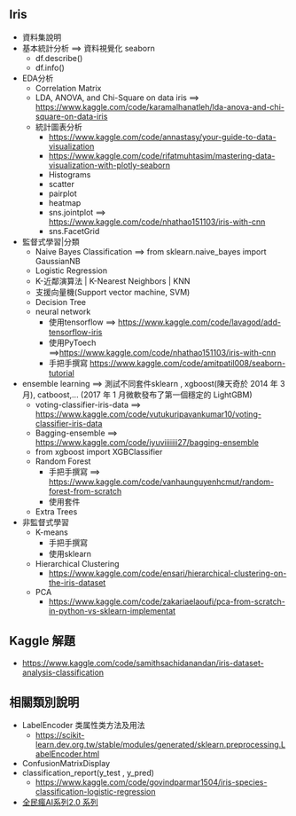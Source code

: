 ## Iris
- 資料集說明
- 基本統計分析  ==> 資料視覺化 seaborn
  - df.describe()
  - df.info()
- EDA分析
  - Correlation Matrix
  - LDA, ANOVA, and Chi-Square on data iris  ==> https://www.kaggle.com/code/karamalhanatleh/lda-anova-and-chi-square-on-data-iris
  - 統計圖表分析
    - https://www.kaggle.com/code/annastasy/your-guide-to-data-visualization
    - https://www.kaggle.com/code/rifatmuhtasim/mastering-data-visualization-with-plotly-seaborn
    - Histograms
    - scatter
    - pairplot
    - heatmap
    - sns.jointplot  ==> https://www.kaggle.com/code/nhathao151103/iris-with-cnn
    - sns.FacetGrid
- 監督式學習|分類
  - Naive Bayes Classification ==> from sklearn.naive_bayes import GaussianNB
  - Logistic Regression
  - K-近鄰演算法 | K-Nearest Neighbors | KNN
  - 支援向量機(Support vector machine, SVM)
  - Decision Tree
  - neural network
    - 使用tensorflow ==> https://www.kaggle.com/code/lavagod/add-tensorflow-iris
    - 使用PyToech ==>https://www.kaggle.com/code/nhathao151103/iris-with-cnn
    - 手把手撰寫 https://www.kaggle.com/code/amitpatil008/seaborn-tutorial
- ensemble learning ==> 測試不同套件sklearn , xgboost(陳天奇於 2014 年 3 月), catboost,... (2017 年 1 月微軟發布了第一個穩定的 LightGBM)
  - voting-classifier-iris-data  ==> https://www.kaggle.com/code/vutukuripavankumar10/voting-classifier-iris-data
  - Bagging-ensemble ==> https://www.kaggle.com/code/iyuviiiiiii27/bagging-ensemble
  - from xgboost import XGBClassifier
  - Random Forest
    - 手把手撰寫 ==> https://www.kaggle.com/code/vanhaunguyenhcmut/random-forest-from-scratch
    - 使用套件
  - Extra Trees
- 非監督式學習
  - K-means
    - 手把手撰寫
    - 使用sklearn
  - Hierarchical Clustering
    - https://www.kaggle.com/code/ensari/hierarchical-clustering-on-the-iris-dataset
  - PCA
    - https://www.kaggle.com/code/zakariaelaoufi/pca-from-scratch-in-python-vs-sklearn-implementat
## Kaggle 解題
- https://www.kaggle.com/code/samithsachidanandan/iris-dataset-analysis-classification


## 相關類別說明
- LabelEncoder 类属性类方法及用法
  - https://scikit-learn.dev.org.tw/stable/modules/generated/sklearn.preprocessing.LabelEncoder.html
- ConfusionMatrixDisplay
- classification_report(y_test , y_pred)
  - https://www.kaggle.com/code/govindparmar1504/iris-species-classification-logistic-regression
- [全民瘋AI系列2.0 系列](https://ithelp.ithome.com.tw/users/20107247/ironman/4723)

